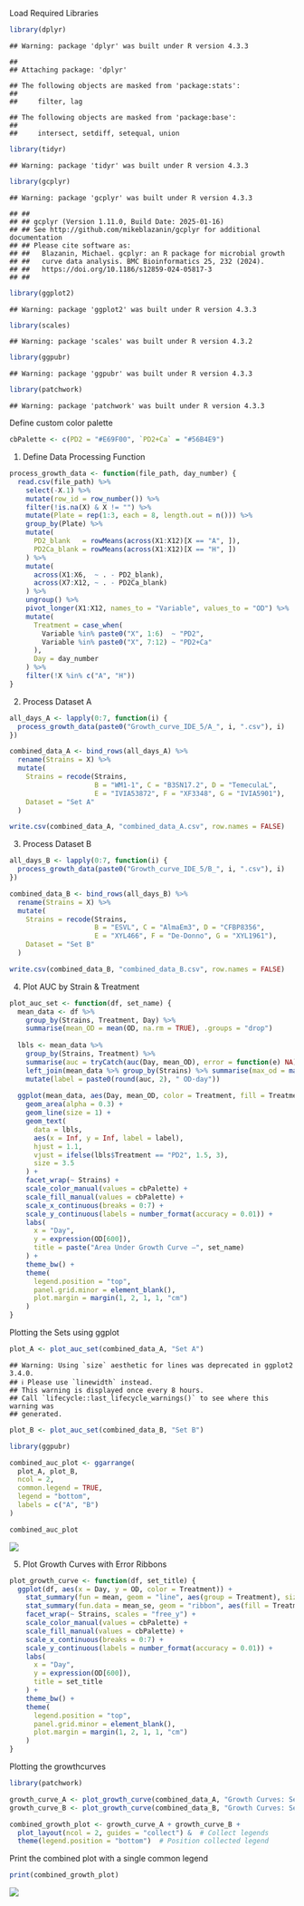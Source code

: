 Load Required Libraries

``` r
library(dplyr)
```

    ## Warning: package 'dplyr' was built under R version 4.3.3

    ## 
    ## Attaching package: 'dplyr'

    ## The following objects are masked from 'package:stats':
    ## 
    ##     filter, lag

    ## The following objects are masked from 'package:base':
    ## 
    ##     intersect, setdiff, setequal, union

``` r
library(tidyr)
```

    ## Warning: package 'tidyr' was built under R version 4.3.3

``` r
library(gcplyr)
```

    ## Warning: package 'gcplyr' was built under R version 4.3.3

    ## ## 
    ## ## gcplyr (Version 1.11.0, Build Date: 2025-01-16)
    ## ## See http://github.com/mikeblazanin/gcplyr for additional documentation
    ## ## Please cite software as:
    ## ##   Blazanin, Michael. gcplyr: an R package for microbial growth
    ## ##   curve data analysis. BMC Bioinformatics 25, 232 (2024).
    ## ##   https://doi.org/10.1186/s12859-024-05817-3
    ## ##

``` r
library(ggplot2)
```

    ## Warning: package 'ggplot2' was built under R version 4.3.3

``` r
library(scales)
```

    ## Warning: package 'scales' was built under R version 4.3.2

``` r
library(ggpubr)
```

    ## Warning: package 'ggpubr' was built under R version 4.3.3

``` r
library(patchwork)
```

    ## Warning: package 'patchwork' was built under R version 4.3.3

Define custom color palette

``` r
cbPalette <- c(PD2 = "#E69F00", `PD2+Ca` = "#56B4E9")
```

1.  Define Data Processing Function

``` r
process_growth_data <- function(file_path, day_number) {
  read.csv(file_path) %>%
    select(-X.1) %>%
    mutate(row_id = row_number()) %>%
    filter(!is.na(X) & X != "") %>%
    mutate(Plate = rep(1:3, each = 8, length.out = n())) %>%
    group_by(Plate) %>%
    mutate(
      PD2_blank   = rowMeans(across(X1:X12)[X == "A", ]),
      PD2Ca_blank = rowMeans(across(X1:X12)[X == "H", ])
    ) %>%
    mutate(
      across(X1:X6,  ~ . - PD2_blank),
      across(X7:X12, ~ . - PD2Ca_blank)
    ) %>%
    ungroup() %>%
    pivot_longer(X1:X12, names_to = "Variable", values_to = "OD") %>%
    mutate(
      Treatment = case_when(
        Variable %in% paste0("X", 1:6)  ~ "PD2",
        Variable %in% paste0("X", 7:12) ~ "PD2+Ca"
      ),
      Day = day_number
    ) %>%
    filter(!X %in% c("A", "H"))
}
```

2.  Process Dataset A

``` r
all_days_A <- lapply(0:7, function(i) {
  process_growth_data(paste0("Growth_curve_IDE_5/A_", i, ".csv"), i)
})

combined_data_A <- bind_rows(all_days_A) %>%
  rename(Strains = X) %>%
  mutate(
    Strains = recode(Strains,
                     B = "WM1-1", C = "B3SN17.2", D = "TemeculaL",
                     E = "IVIA53872", F = "XF3348", G = "IVIA5901"),
    Dataset = "Set A"
  )

write.csv(combined_data_A, "combined_data_A.csv", row.names = FALSE)
```

3.  Process Dataset B

``` r
all_days_B <- lapply(0:7, function(i) {
  process_growth_data(paste0("Growth_curve_IDE_5/B_", i, ".csv"), i)
})

combined_data_B <- bind_rows(all_days_B) %>%
  rename(Strains = X) %>%
  mutate(
    Strains = recode(Strains,
                     B = "ESVL", C = "AlmaEm3", D = "CFBP8356",
                     E = "XYL466", F = "De-Donno", G = "XYL1961"),
    Dataset = "Set B"
  )

write.csv(combined_data_B, "combined_data_B.csv", row.names = FALSE)
```

4.  Plot AUC by Strain & Treatment

``` r
plot_auc_set <- function(df, set_name) {
  mean_data <- df %>%
    group_by(Strains, Treatment, Day) %>%
    summarise(mean_OD = mean(OD, na.rm = TRUE), .groups = "drop")
  
  lbls <- mean_data %>%
    group_by(Strains, Treatment) %>%
    summarise(auc = tryCatch(auc(Day, mean_OD), error = function(e) NA), .groups = "drop") %>%
    left_join(mean_data %>% group_by(Strains) %>% summarise(max_od = max(mean_OD)), by = "Strains") %>%
    mutate(label = paste0(round(auc, 2), " OD·day"))
  
  ggplot(mean_data, aes(Day, mean_OD, color = Treatment, fill = Treatment)) +
    geom_area(alpha = 0.3) +
    geom_line(size = 1) +
    geom_text(
      data = lbls,
      aes(x = Inf, y = Inf, label = label),
      hjust = 1.1,
      vjust = ifelse(lbls$Treatment == "PD2", 1.5, 3),
      size = 3.5
    ) +
    facet_wrap(~ Strains) +
    scale_color_manual(values = cbPalette) +
    scale_fill_manual(values = cbPalette) +
    scale_x_continuous(breaks = 0:7) +
    scale_y_continuous(labels = number_format(accuracy = 0.01)) +
    labs(
      x = "Day",
      y = expression(OD[600]),
      title = paste("Area Under Growth Curve –", set_name)
    ) +
    theme_bw() +
    theme(
      legend.position = "top",
      panel.grid.minor = element_blank(),
      plot.margin = margin(1, 2, 1, 1, "cm")
    )
}
```

Plotting the Sets using ggplot

``` r
plot_A <- plot_auc_set(combined_data_A, "Set A")
```

    ## Warning: Using `size` aesthetic for lines was deprecated in ggplot2 3.4.0.
    ## ℹ Please use `linewidth` instead.
    ## This warning is displayed once every 8 hours.
    ## Call `lifecycle::last_lifecycle_warnings()` to see where this warning was
    ## generated.

``` r
plot_B <- plot_auc_set(combined_data_B, "Set B")

library(ggpubr)

combined_auc_plot <- ggarrange(
  plot_A, plot_B,
  ncol = 2,
  common.legend = TRUE,
  legend = "bottom",
  labels = c("A", "B")
)

combined_auc_plot
```

![](Data_Processing_Plots_files/figure-gfm/unnamed-chunk-7-1.png)<!-- -->

5.  Plot Growth Curves with Error Ribbons

``` r
plot_growth_curve <- function(df, set_title) {
  ggplot(df, aes(x = Day, y = OD, color = Treatment)) +
    stat_summary(fun = mean, geom = "line", aes(group = Treatment), size = 1) +
    stat_summary(fun.data = mean_se, geom = "ribbon", aes(fill = Treatment), alpha = 0.2, color = NA) +
    facet_wrap(~ Strains, scales = "free_y") +
    scale_color_manual(values = cbPalette) +
    scale_fill_manual(values = cbPalette) +
    scale_x_continuous(breaks = 0:7) +
    scale_y_continuous(labels = number_format(accuracy = 0.01)) +
    labs(
      x = "Day",
      y = expression(OD[600]),
      title = set_title
    ) +
    theme_bw() +
    theme(
      legend.position = "top",
      panel.grid.minor = element_blank(),
      plot.margin = margin(1, 2, 1, 1, "cm")
    )
}
```

Plotting the growthcurves

``` r
library(patchwork)

growth_curve_A <- plot_growth_curve(combined_data_A, "Growth Curves: Set A")
growth_curve_B <- plot_growth_curve(combined_data_B, "Growth Curves: Set B")

combined_growth_plot <- growth_curve_A + growth_curve_B +
  plot_layout(ncol = 2, guides = "collect") &  # Collect legends
  theme(legend.position = "bottom")  # Position collected legend
```

Print the combined plot with a single common legend

``` r
print(combined_growth_plot)
```

![](Data_Processing_Plots_files/figure-gfm/unnamed-chunk-10-1.png)<!-- -->


